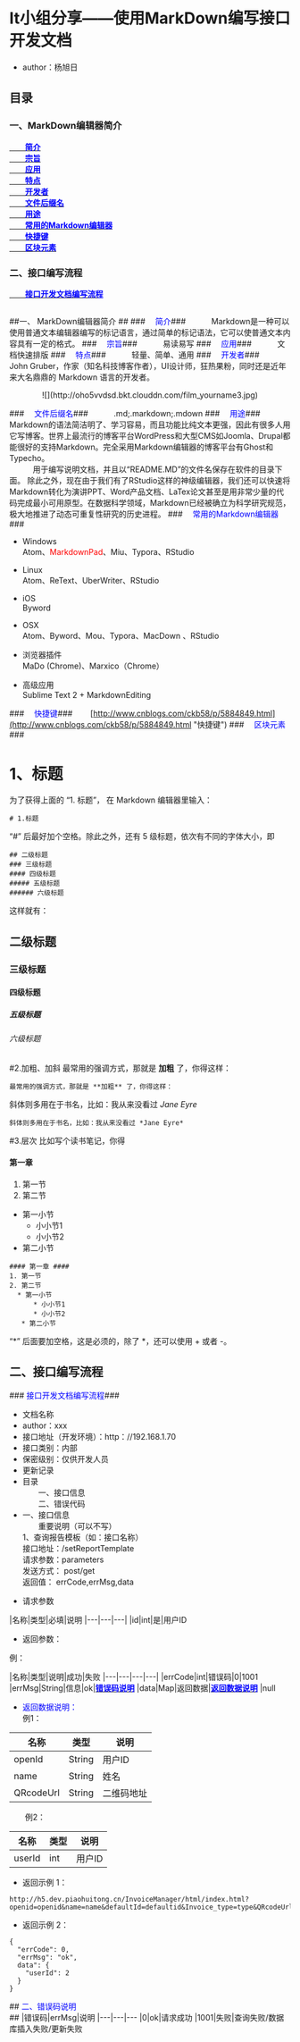 # It小组分享——使用MarkDown编写接口开发文档 #
* author：杨旭日
## 目录 ##
### 一、MarkDown编辑器简介 ###
[**<font color="blue">　　简介</font>**](#request_data)<br>
[**<font color="blue">&emsp;&emsp;宗旨</font>**](#request_zongzhi)<br>
[**<font color="blue">　　应用</font>**](#request_yingyong)<br>
[**<font color="blue">&emsp;&emsp;特点</font>**](#request_tedian)<br>
[**<font color="blue"> &emsp;&emsp;开发者</font>**](#request_kaifazhe)<br>
[**<font color="blue">&emsp;&emsp;文件后缀名</font>**](#request_houzhui)<br>
[**<font color="blue">&emsp;&emsp;用途</font>**](#request_yongtu)<br>
[**<font color="blue">&emsp;&emsp;常用的Markdown编辑器</font>**](#request_bianji)<br>
[**<font color="blue">&emsp;&emsp;快捷键</font>**](#request_kuaijiejian)<br>
[**<font color="blue">&emsp;&emsp;区块元素</font>**](#request_qukuai)<br>
### 二、接口编写流程 ###
[**<font color="blue">&emsp;&emsp;接口开发文档编写流程</font>**](#request_liucheng)<br>
##  ##



##一、 MarkDown编辑器简介 ##
###<span id="request_data"> <font color="blue"> &emsp;简介</font><span>###
&emsp;&emsp;&emsp;Markdown是一种可以使用普通文本编辑器编写的标记语言，通过简单的标记语法，它可以使普通文本内容具有一定的格式。
###<span id="request_zongzhi"> <font color="blue"> &emsp;宗旨</font><span>###
&emsp;&emsp;&emsp;易读易写
###<span id="request_yingyong"> <font color="blue">&emsp;应用</font><span>###
&emsp;&emsp;&emsp;文档快速排版
###<span id="request_tedian"> <font color="blue"> &emsp;特点</font><span>###
&emsp;&emsp;&emsp;轻量、简单、通用
###<span id="request_kaifazhe"> <font color="blue"> &emsp;开发者</font><span>###
&emsp;&emsp;&emsp;John Gruber，作家（知名科技博客作者），UI设计师，狂热果粉，同时还是近年来大名鼎鼎的 Markdown 语言的开发者。
<center>![](http://oho5vvdsd.bkt.clouddn.com/film_yourname3.jpg)</center>

###<span id="request_houzhui"> <font color="blue"> &emsp;文件后缀名</font><span>###
&emsp;&emsp;&emsp;.md;.markdown;.mdown
###<span id="request_yongtu"> <font color="blue"> &emsp;用途</font><span>###
&emsp;&emsp;&emsp;Markdown的语法简洁明了、学习容易，而且功能比纯文本更强，因此有很多人用它写博客。世界上最流行的博客平台WordPress和大型CMS如Joomla、Drupal都能很好的支持Markdown。完全采用Markdown编辑器的博客平台有Ghost和Typecho。<br>
&emsp;&emsp;&emsp;用于编写说明文档，并且以“README.MD”的文件名保存在软件的目录下面。
除此之外，现在由于我们有了RStudio这样的神级编辑器，我们还可以快速将Markdown转化为演讲PPT、Word产品文档、LaTex论文甚至是用非常少量的代码完成最小可用原型。在数据科学领域，Markdown已经被确立为科学研究规范，极大地推进了动态可重复性研究的历史进程。
###<span id="request_bianji"> <font color="blue"> &emsp;常用的Markdown编辑器</font><span>###
- Windows<br>
  Atom、<font color="red">MarkdownPad</font>、Miu、Typora、RStudio
- Linux<br>
   Atom、ReText、UberWriter、RStudio
- iOS<br>
   Byword
- OSX<br>
Atom、Byword、Mou、Typora、MacDown 、RStudio

- 浏览器插件<br>
   MaDo (Chrome)、Marxico（Chrome）

- 高级应用<br>
Sublime Text 2 + MarkdownEditing 

###<span id="request_kuaijiejian"> <font color="blue"> &emsp;快捷键</font><span>###
&emsp;&emsp;[http://www.cnblogs.com/ckb58/p/5884849.html](http://www.cnblogs.com/ckb58/p/5884849.html "快捷键")
###<span id="request_qukuai"> <font color="blue"> &emsp;区块元素</font><span>###
# 1、标题
为了获得上面的 “1. 标题”， 在 Markdown 编辑器里输入：
~~~
# 1.标题
~~~
“#” 后最好加个空格。除此之外，还有 5 级标题，依次有不同的字体大小，即
~~~
## 二级标题
### 三级标题
#### 四级标题
##### 五级标题
###### 六级标题
~~~
这样就有：
## 二级标题
### 三级标题
#### 四级标题
##### 五级标题
###### 六级标题
#2.加粗、加斜
最常用的强调方式，那就是 **加粗** 了，你得这样：
~~~
最常用的强调方式，那就是 **加粗** 了，你得这样：
~~~
斜体则多用在于书名，比如：我从来没看过 *Jane Eyre*
~~~
斜体则多用在于书名，比如：我从来没看过 *Jane Eyre*
~~~
#3.层次
比如写个读书笔记，你得
#### 第一章 ####
1. 第一节
2. 第二节
  * 第一小节
      * 小小节1
      * 小小节2
   * 第二小节
~~~
#### 第一章 ####
1. 第一节
2. 第二节
  * 第一小节
      * 小小节1
      * 小小节2
   * 第二小节
~~~
“*” 后面要加空格，这是必须的，除了 *，还可以使用 + 或者 -。


## 二、接口编写流程 ##
###<span id="request_liucheng"> <font color="blue">接口开发文档编写流程</font><span>###
- 文档名称
- author：xxx
- 接口地址（开发环境）：http：//192.168.1.70
- 接口类别：内部
- 保密级别：仅供开发人员
- 更新记录
- 目录 <br>　　一、接口信息<br>　　二、错误代码
- 一、接口信息<br>　　重要说明（可以不写）<br>
  1、查询报告模板（如：接口名称） <br>
接口地址：/setReportTemplate<br>请求参数：parameters<br>
发送方式： post/get<br>
返回值： errCode,errMsg,data<br>
- <p>请求参数</p>

|名称|类型|必填|说明
|---|---|---|
|id|int|是|用户ID
- <p>返回参数：</p>
例：

|名称|类型|说明|成功|失败
|---|---|---|---|
|errCode|int|错误码|0|1001
|errMsg|String|信息|ok|[**<font color="blue">错误码说明</font>**](#request_cuowu) 
|data|Map|返回数据|[**<font color="blue">返回数据说明</font>**](#request_shujv) |null
- <span id="request_shujv"> <font color="blue">返回数据说明：</font><span><br>
例1：

|名称|类型|说明
|---|---|---
|openId|String|用户ID
|name|String|姓名
|QRcodeUrl|String|二维码地址
&emsp;&emsp;例2：

|名称|类型|说明
|---|---|---
|userId|int|用户ID

- 返回示例 1：
~~~
http://h5.dev.piaohuitong.cn/InvoiceManager/html/index.html?openid=openid&name=name&defaultId=defaultid&Invoice_type=type&QRcodeUrl=url&uId=id&titleId=titleId
~~~
- 返回示例 2：
~~~
{
  "errCode": 0,
  "errMsg": "ok", 
  data": {
    "userId": 2
  }
}
~~~

##<span id="request_cuowu"> <font color="blue"> 二、错误码说明 </font><span><br>##
|错误码|errMsg|说明
|---|---|---
|0|ok|请求成功
|1001|失败|查询失败/数据库插入失败/更新失败


